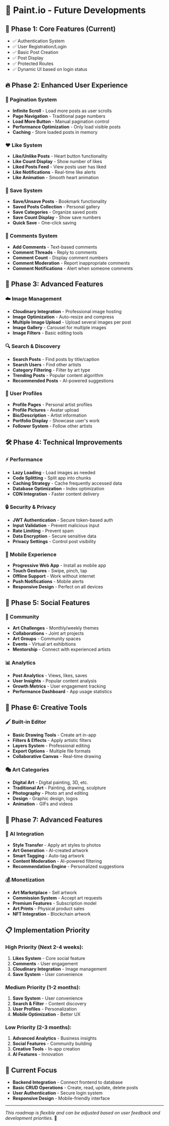 # 🚀 Paint.io - Future Developments

## 🎯 **Phase 1: Core Features (Current)**
- ✅ Authentication System
- ✅ User Registration/Login
- ✅ Basic Post Creation
- ✅ Post Display
- ✅ Protected Routes
- ✅ Dynamic UI based on login status

## 🔥 **Phase 2: Enhanced User Experience**

### **📄 Pagination System**
- **Infinite Scroll** - Load more posts as user scrolls
- **Page Navigation** - Traditional page numbers
- **Load More Button** - Manual pagination control
- **Performance Optimization** - Only load visible posts
- **Caching** - Store loaded posts in memory

### **❤️ Like System**
- **Like/Unlike Posts** - Heart button functionality
- **Like Count Display** - Show number of likes
- **Liked Posts Feed** - View posts user has liked
- **Like Notifications** - Real-time like alerts
- **Like Animation** - Smooth heart animation

### **💾 Save System**
- **Save/Unsave Posts** - Bookmark functionality
- **Saved Posts Collection** - Personal gallery
- **Save Categories** - Organize saved posts
- **Save Count Display** - Show save numbers
- **Quick Save** - One-click saving

### **💬 Comments System**
- **Add Comments** - Text-based comments
- **Comment Threads** - Reply to comments
- **Comment Count** - Display comment numbers
- **Comment Moderation** - Report inappropriate comments
- **Comment Notifications** - Alert when someone comments

## 🎨 **Phase 3: Advanced Features**

### **☁️ Image Management**
- **Cloudinary Integration** - Professional image hosting
- **Image Optimization** - Auto-resize and compress
- **Multiple Image Upload** - Upload several images per post
- **Image Gallery** - Carousel for multiple images
- **Image Filters** - Basic editing tools

### **🔍 Search & Discovery**
- **Search Posts** - Find posts by title/caption
- **Search Users** - Find other artists
- **Category Filtering** - Filter by art type
- **Trending Posts** - Popular content algorithm
- **Recommended Posts** - AI-powered suggestions

### **👤 User Profiles**
- **Profile Pages** - Personal artist profiles
- **Profile Pictures** - Avatar upload
- **Bio/Description** - Artist information
- **Portfolio Display** - Showcase user's work
- **Follower System** - Follow other artists

## 🛠️ **Phase 4: Technical Improvements**

### **⚡ Performance**
- **Lazy Loading** - Load images as needed
- **Code Splitting** - Split app into chunks
- **Caching Strategy** - Cache frequently accessed data
- **Database Optimization** - Index optimization
- **CDN Integration** - Faster content delivery

### **🔒 Security & Privacy**
- **JWT Authentication** - Secure token-based auth
- **Input Validation** - Prevent malicious input
- **Rate Limiting** - Prevent spam
- **Data Encryption** - Secure sensitive data
- **Privacy Settings** - Control post visibility

### **📱 Mobile Experience**
- **Progressive Web App** - Install as mobile app
- **Touch Gestures** - Swipe, pinch, tap
- **Offline Support** - Work without internet
- **Push Notifications** - Mobile alerts
- **Responsive Design** - Perfect on all devices

## 🎪 **Phase 5: Social Features**

### **🤝 Community**
- **Art Challenges** - Monthly/weekly themes
- **Collaborations** - Joint art projects
- **Art Groups** - Community spaces
- **Events** - Virtual art exhibitions
- **Mentorship** - Connect with experienced artists

### **📊 Analytics**
- **Post Analytics** - Views, likes, saves
- **User Insights** - Popular content analysis
- **Growth Metrics** - User engagement tracking
- **Performance Dashboard** - App usage statistics

## 🎨 **Phase 6: Creative Tools**

### **🖌️ Built-in Editor**
- **Basic Drawing Tools** - Create art in-app
- **Filters & Effects** - Apply artistic filters
- **Layers System** - Professional editing
- **Export Options** - Multiple file formats
- **Collaborative Canvas** - Real-time drawing

### **🎭 Art Categories**
- **Digital Art** - Digital painting, 3D, etc.
- **Traditional Art** - Painting, drawing, sculpture
- **Photography** - Photo art and editing
- **Design** - Graphic design, logos
- **Animation** - GIFs and videos

## 🔮 **Phase 7: Advanced Features**

### **🤖 AI Integration**
- **Style Transfer** - Apply art styles to photos
- **Art Generation** - AI-created artwork
- **Smart Tagging** - Auto-tag artwork
- **Content Moderation** - AI-powered filtering
- **Recommendation Engine** - Personalized suggestions

### **💰 Monetization**
- **Art Marketplace** - Sell artwork
- **Commission System** - Accept art requests
- **Premium Features** - Subscription model
- **Art Prints** - Physical product sales
- **NFT Integration** - Blockchain artwork

## 📋 **Implementation Priority**

### **High Priority (Next 2-4 weeks):**
1. **Likes System** - Core social feature
2. **Comments** - User engagement
3. **Cloudinary Integration** - Image management
4. **Save System** - User convenience

### **Medium Priority (1-2 months):**
1. **Save System** - User convenience
2. **Search & Filter** - Content discovery
3. **User Profiles** - Personalization
4. **Mobile Optimization** - Better UX

### **Low Priority (2-3 months):**
1. **Advanced Analytics** - Business insights
2. **Social Features** - Community building
3. **Creative Tools** - In-app creation
4. **AI Features** - Innovation

## 🎯 **Current Focus**
- **Backend Integration** - Connect frontend to database
- **Basic CRUD Operations** - Create, read, update, delete posts
- **User Authentication** - Secure login system
- **Responsive Design** - Mobile-friendly interface

---

*This roadmap is flexible and can be adjusted based on user feedback and development priorities.* 🚀 